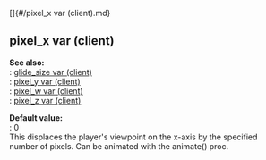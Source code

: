 []{#/pixel_x var (client).md}    
## pixel_x var (client)    
**See also:**    
:   [glide_size var (client)](/client/var/glide_size)    
:   [pixel_y var (client)](/client/var/pixel_y)    
:   [pixel_w var (client)](/client/var/pixel_w)    
:   [pixel_z var (client)](/client/var/pixel_z)    
<!-- -->    
**Default value:**    
:   0    
This displaces the player\'s viewpoint on the x-axis by the specified    
number of pixels. Can be animated with the animate() proc.  